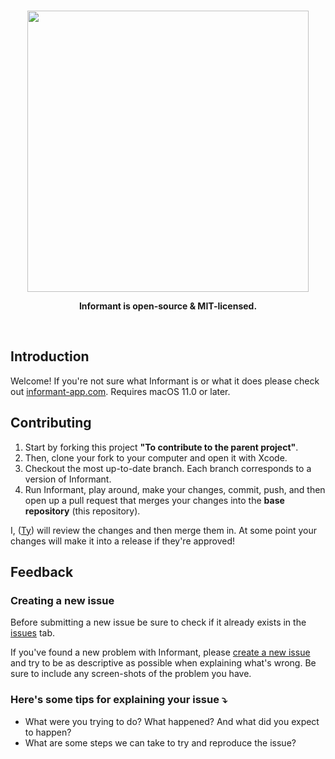 <br>
<p align="center"><img src="https://user-images.githubusercontent.com/39813066/130371971-f2a2e7f1-449a-4663-8759-d67df4b0332a.png" width="450px"></p>
<p align="center"><b>Informant is open-source & MIT-licensed.</b></p>
<br>

## Introduction
Welcome! If you're not sure what Informant is or what it does please check out [informant-app.com](informant-app.com). Requires macOS 11.0 or later.

## Contributing
1. Start by forking this project **"To contribute to the parent project"**.
2. Then, clone your fork to your computer and open it with Xcode.
3. Checkout the most up-to-date branch. Each branch corresponds to a version of Informant.
4. Run Informant, play around, make your changes, commit, push, and then open up a pull request that merges your changes into the **base repository** (this repository).

I, ([Ty](github.com/tyirvine)) will review the changes and then merge them in. At some point your changes will make it into a release if they're approved!


## Feedback

### Creating a new issue

Before submitting a new issue be sure to check if it already exists in the [issues](https://github.com/tyirvine/Informant/issues) tab.

If you've found a new problem with Informant, please [create a new issue](https://github.com/tyirvine/Informant/issues/new/choose) and try to be as descriptive as possible when explaining what's wrong. Be sure to include any screen-shots of the problem you have.

### Here's some tips for explaining your issue ⤵︎

* What were you trying to do? What happened? And what did you expect to happen?
* What are some steps we can take to try and reproduce the issue?
